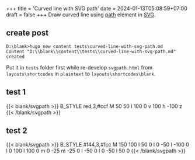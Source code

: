 +++
title = 'Curved line with SVG path'
date = 2024-01-13T05:08:59+07:00
draft = false
+++
Draw curved line using [path](https://developer.mozilla.org/en-US/docs/Web/SVG/Tutorial/Paths) element in [SVG](https://developer.mozilla.org/en-US/docs/Web/SVG).


## create post
```
D:\blank>hugo new content tests\curved-line-with-svg-path.md
Content "D:\\blank\\content\\tests\\curved-line-with-svg-path.md" created
```

Put it in `tests` folder first while re-develop `svgpath.html` from `layouts\shortcodes` in `plaintext` to `layouts\shortcodes\blank`.


## test 1
{{< blank/svgpath >}}
B_STYLE red,3,#ccf
M 50 50 l 100 0
v 100 h -100 z
{{< /blank/svgpath >}}


## test 2
{{< blank/svgpath >}}
B_STYLE #f44,3,#fcc
M 150 100 l 50 0 l 0 -50 l -100 0 l 0 100 l 100 0 m 0 -25
m -25 0 l -50 0 l 0 -50 l 50 0
{{< /blank/svgpath >}}

